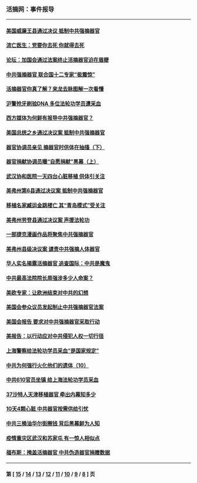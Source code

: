### 活摘网：事件报导
---
#### [美国威廉王县通过决议 抵制中共强摘器官](../../pages/nf5877/n13056521.md?07090430) 
#### [流亡医生：党要你去死 你就得去死](../../pages/nf5877/n13052835.md?07090430) 
#### [论坛：加国会通过法案终止活摘器官迫在眉睫](../../pages/nf5877/n13029839.md?07090430) 
#### [中共强摘器官 联合国十二专家“极震惊”](../../pages/nf5877/n13024313.md?07090430) 
#### [活摘器官你真了解？来龙去脉图解一次看懂](../../pages/nf5877/n13013820.md?07090430) 
#### [沪警抢牙刷验DNA 多位法轮功学员遭采血](../../pages/nf5877/n12969218.md?07090430) 
#### [西方媒体为何鲜有报导中共强摘器官？](../../pages/nf5877/n12932034.md?07090430) 
#### [美国总统之乡通过决议案 抵制中共强摘器官](../../pages/nf5877/n12908242.md?07090430) 
#### [器官协调员亲见 摘器官时供体在抽搐（下）](../../pages/nf5877/n12898622.md?07090430) 
#### [器官捐献协调员曝“自愿捐献”黑幕（上）](../../pages/nf5877/n12878830.md?07090430) 
#### [武汉协和医院一天四台心脏移植 供体引关注](../../pages/nf5877/n12863175.md?07090430) 
#### [美弗州第6县通过决议案 抵制中共强摘器官](../../pages/nf5877/n12805218.md?07090430) 
#### [移植名家臧运金跳楼亡 其“青岛模式”受关注](../../pages/nf5877/n12803746.md?07090430) 
#### [美弗州劳登县通过决议案 声援法轮功](../../pages/nf5877/n12785715.md?07090430) 
#### [一部捷克漫画作品将聚焦中共强摘器官](../../pages/nf5877/n12785954.md?07090430) 
#### [美弗州县级决议案 谴责中共强摘人体器官](../../pages/nf5877/n12721290.md?07090430) 
#### [华人实名揭露活摘器官 追查国际：中共是魔鬼](../../pages/nf5877/n12691724.md?07090430) 
#### [中共最高法院院长周强涉多少人命案？](../../pages/nf5877/n12678074.md?07090430) 
#### [美欧专家：让欧洲结束对中共的幻想](../../pages/nf5877/n12652921.md?07090430) 
#### [美国会参众议员发起制止中共强摘器官法案](../../pages/nf5877/n12627668.md?07090430) 
#### [美国会报告 要求对中共强摘器官采取行动](../../pages/nf5877/n12448233.md?07090430) 
#### [美报告：以行动应对中共侵犯人权一切行径](../../pages/nf5877/n12443204.md?07090430) 
#### [上海警察给法轮功学员采血“是国家规定”](../../pages/nf5877/n12371027.md?07090430) 
#### [中共为何强行火化他们的遗体（10）](../../pages/nf5877/n12352363.md?07090430) 
#### [中共610官员坐镇 给上海法轮功学员采血](../../pages/nf5877/n12350295.md?07090430) 
#### [37沙特人天津移植器官 牵出内幕知多少](../../pages/nf5877/n12338586.md?07090430) 
#### [10天4颗心脏 中共器官按需供给引忧](../../pages/nf5877/n12326366.md?07090430) 
#### [中共三桶油华尔街圈钱 背后黑幕鲜为人知](../../pages/nf5877/n12249199.md?07090430) 
#### [疫情重灾区武汉和苏家屯 有一惊人相似点](../../pages/nf5877/n12150824.md?07090430) 
#### [福布斯：掩盖活摘器官 中共伪造器官捐赠数据](../../pages/nf5877/n11669316.md?07090430) 

---
#### 第 [ [15](./15.md?07090430) / [14](./14.md?07090430) / [13](./13.md?07090430) / [12](./12.md?07090430) / [11](./11.md?07090430) / [10](./10.md?07090430) / [9](./9.md?07090430) / [8](./8.md?07090430) ] 页

